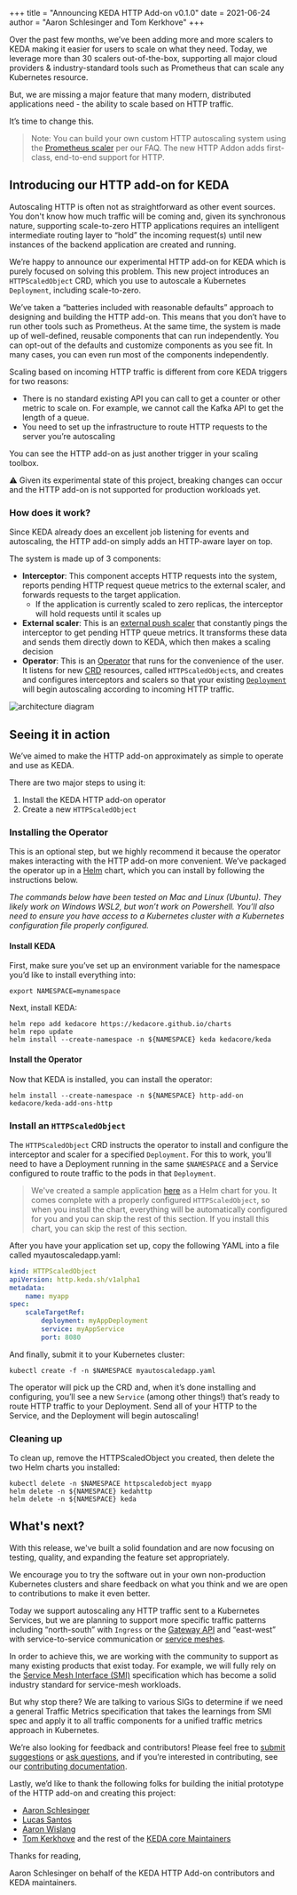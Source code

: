 +++
title = "Announcing KEDA HTTP Add-on v0.1.0"
date = 2021-06-24
author = "Aaron Schlesinger and Tom Kerkhove"
+++

Over the past few months, we’ve been adding more and more scalers to KEDA making it easier for users to scale on what they need. Today, we leverage more than 30 scalers out-of-the-box, supporting all major cloud providers & industry-standard tools such as Prometheus that can scale any Kubernetes resource.

But, we are missing a major feature that many modern, distributed applications need - the ability to scale based on HTTP traffic.

It’s time to change this.

>Note: You can build your own custom HTTP autoscaling system using the [Prometheus scaler](https://keda.sh/docs/2.2/scalers/prometheus/) per our FAQ. The new HTTP Addon adds first-class, end-to-end support for HTTP.

## Introducing our HTTP add-on for KEDA

Autoscaling HTTP is often not as straightforward as other event sources. You don't know how much traffic will be coming and, given its synchronous nature, supporting scale-to-zero HTTP applications requires an intelligent intermediate routing layer to “hold” the incoming request(s) until new instances of the backend application are created and running.

We’re happy to announce our experimental HTTP add-on for KEDA which is purely focused on solving this problem. This new project introduces an `HTTPScaledObject` CRD, which you use to autoscale a Kubernetes `Deployment`, including scale-to-zero.

We’ve taken a “batteries included with reasonable defaults” approach to designing and building the HTTP add-on. This means that you don’t have to run other tools such as Prometheus. At the same time, the system is made up of well-defined, reusable components that can run independently. You can opt-out of the defaults and customize components as you see fit. In many cases, you can even run most of the components independently.

Scaling based on incoming HTTP traffic is different from core KEDA triggers for two reasons:

- There is no standard existing API you can call to get a counter or other metric to scale on. For example, we cannot call the Kafka API to get the length of a queue.
- You need to set up the infrastructure to route HTTP requests to the server you’re autoscaling

You can see the HTTP add-on as just another trigger in your scaling toolbox.

⚠ Given its experimental state of this project, breaking changes can occur and the HTTP add-on is not supported for production workloads yet.

### How does it work?

Since KEDA already does an excellent job listening for events and autoscaling, the HTTP add-on simply adds an HTTP-aware layer on top.

The system is made up of 3 components:

- **Interceptor**: This component accepts HTTP requests into the system, reports pending HTTP request queue metrics to the external scaler, and forwards requests to the target application.
  - If the application is currently scaled to zero replicas, the interceptor will hold requests until it scales up
- **External scaler**: This is an [external push scaler](https://keda.sh/docs/2.1/scalers/external-push/) that constantly pings the interceptor to get pending HTTP queue metrics. It transforms these data and sends them directly down to KEDA, which then makes a scaling decision
- **Operator**:  This is an [Operator](https://kubernetes.io/docs/concepts/extend-kubernetes/operator/) that runs for the convenience of the user. It listens for new [CRD](https://kubernetes.io/docs/concepts/extend-kubernetes/api-extension/custom-resources/) resources, called `HTTPScaledObject`s, and creates and configures interceptors and scalers so that your existing [`Deployment`](https://kubernetes.io/docs/concepts/workloads/controllers/deployment/) will begin autoscaling according to incoming HTTP traffic.

![architecture diagram](/img/blog/http-add-on/arch.png)

## Seeing it in action

We’ve aimed to make the HTTP add-on approximately as simple to operate and use as KEDA. 

There are two major steps to using it:

1. Install the KEDA HTTP add-on operator
2. Create a new `HTTPScaledObject`

### Installing the Operator

This is an optional step, but we highly recommend it because the operator makes interacting with the HTTP add-on more convenient. We’ve packaged the operator up in a [Helm](https://helm.sh) chart, which you can install by following the instructions below.

_The commands below have been tested on Mac and Linux (Ubuntu). They likely work on Windows WSL2, but won’t work on Powershell. You’ll also need to ensure you have access to a Kubernetes cluster with a Kubernetes configuration file properly configured._

#### Install KEDA

First, make sure you’ve set up an environment variable for the namespace you’d like to install everything into:

```shell
export NAMESPACE=mynamespace
```

Next, install KEDA:

```shell
helm repo add kedacore https://kedacore.github.io/charts
helm repo update
helm install --create-namespace -n ${NAMESPACE} keda kedacore/keda
```

#### Install the Operator

Now that KEDA is installed, you can install the operator:

```shell
helm install --create-namespace -n ${NAMESPACE} http-add-on kedacore/keda-add-ons-http
```

### Install an `HTTPScaledObject`

The `HTTPScaledObject` CRD instructs the operator to install and configure the interceptor and scaler for a specified `Deployment`. For this to work, you’ll need to have a Deployment running in the same `$NAMESPACE` and a Service configured to route traffic to the pods in that `Deployment`.

>We've created a sample application [here](https://github.com/kedacore/http-add-on/tree/main/examples/xkcd) as a Helm chart for you. It comes complete with a properly configured `HTTPScaledObject`, so when you install the chart, everything will be automatically configured for you and you can skip the rest of this section. If you install this chart, you can skip the rest of this section.

After you have your application set up, copy the following YAML into a file called myautoscaledapp.yaml:

```yaml
kind: HTTPScaledObject
apiVersion: http.keda.sh/v1alpha1
metadata:
    name: myapp
spec:
    scaleTargetRef:
        deployment: myAppDeployment
        service: myAppService
        port: 8080
```

And finally, submit it to your Kubernetes cluster:

```shell
kubectl create -f -n $NAMESPACE myautoscaledapp.yaml
```

The operator will pick up the CRD and, when it’s done installing and configuring, you’ll see a new `Service` (among other things!) that’s ready to route HTTP traffic to your Deployment. Send all of your HTTP to the Service, and the Deployment will begin autoscaling!

### Cleaning up

To clean up, remove the HTTPScaledObject you created, then delete the two Helm charts you installed:

```shell
kubectl delete -n $NAMESPACE httpscaledobject myapp
helm delete -n ${NAMESPACE} kedahttp
helm delete -n ${NAMESPACE} keda
```

## What's next?

With this release, we've built a solid foundation and are now focusing on testing, quality, and expanding the feature set appropriately.

We encourage you to try the software out in your own non-production Kubernetes clusters and share feedback on what you think and we are open to contributions to make it even better.

Today we support autoscaling any HTTP traffic sent to a Kubernetes Services, but we are planning to support more specific traffic patterns including “north-south” with `Ingress` or the [Gateway API](https://github.com/kedacore/http-add-on/issues/33) and “east-west” with service-to-service communication or [service meshes](https://github.com/kedacore/http-add-on/issues/6).

In order to achieve this, we are working with the community to support as many existing products that exist today. For example, we will fully rely on the [Service Mesh Interface (SMI)](https://smi-spec.io/) specification which has become a solid industry standard for service-mesh workloads.

But why stop there? We are talking to various SIGs to determine if we need a general Traffic Metrics specification that takes the learnings from SMI spec and apply it to all traffic components for a unified traffic metrics approach in Kubernetes.

We’re also looking for feedback and contributors! Please feel free to [submit suggestions](https://github.com/kedacore/http-add-on/discussions/new) or [ask questions](https://github.com/kedacore/http-add-on/discussions/new), and if you’re interested in contributing, see our [contributing documentation](https://github.com/kedacore/http-add-on/blob/main/docs/contributing.md).

Lastly, we’d like to thank the following folks for building the initial prototype of the HTTP add-on and creating this project:

- [Aaron Schlesinger](https://github.com/arschles)
- [Lucas Santos](https://github.com/khaosdoctor)
- [Aaron Wislang](https://github.com/asw101)
- [Tom Kerkhove](https://github.com/tomkerkhove/) and the rest of the [KEDA core Maintainers](https://github.com/orgs/kedacore/teams/keda-maintainers)

Thanks for reading,

Aaron Schlesinger on behalf of the KEDA HTTP Add-on contributors and KEDA maintainers.
